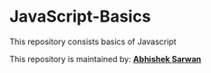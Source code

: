 # JavaScript-Basics
This repository consists basics of Javascript

This repository is maintained by:
**[Abhishek Sarwan](https://github.com/abhisheksarwan)**
